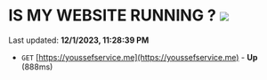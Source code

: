 # IS MY WEBSITE RUNNING ? [![](https://img.shields.io/static/v1?label=Sponsor&message=%E2%9D%A4&logo=GitHub&color=%23fe8e86)](https://github.com/sponsors/<username>)

Last updated: **12/1/2023, 11:28:39 PM**

- `GET` [https://youssefservice.me](https://youssefservice.me) - **Up** (888ms)
